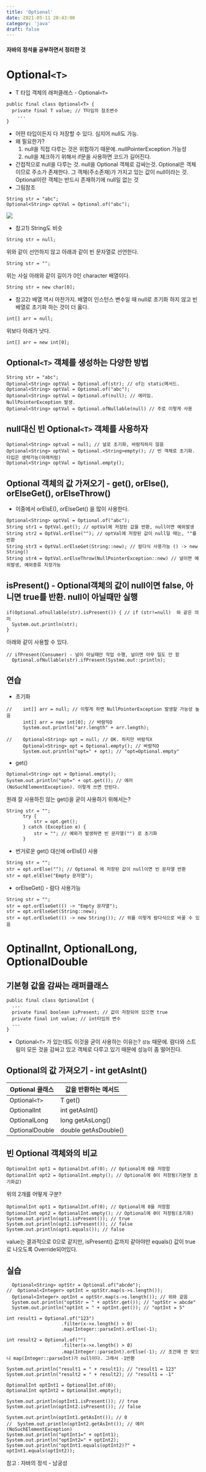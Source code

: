 ```yaml
---
title: 'Optional'
date: 2021-05-11 20:43:00
category: 'java'
draft: false
---
```


#### 자바의 정석을 공부하면서 정리한 것

# Optional`<T>`

- T 타입 객체의 래퍼클래스 - Optional`<T>`

```
public final class Optional<T> {
  private final T value; // T타입의 참조변수
    ...
}
```

- 어떤 타입이든지 다 저장할 수 있다. 심지어 null도 가능.
- 왜 필요한가?
  1. null을 직접 다루는 것은 위험하기 때문에. nullPointerException 가능성
  2. null을 체크하기 위해서 if문을 사용하면 코드가 길어진다.
- 간접적으로 null을 다루는 것. null을 Optional 객체로 감싸는것. Optional은 객체이므로 주소가 존재한다. 그 객체(주소존재)가 가지고 있는 값이 null이라는 것. Optional이란 객체는 반드시 존재하기에 null일 없는 것
- 그림참조

```
String str = "abc";
Optional<String> optVal = Optional.of("abc");
```

![](./images/optional/optional.png)

- 참고1) String도 비슷

```
String str = null;
```

위와 같이 선언하지 않고 아래과 같이 빈 문자열로 선언한다.

```
String str = "";
```

위는 사실 아래와 같이 길이가 0인 character 배열이다.

```
String str = new char[0];
```

- 참고2) 배열 역시 마찬가지. 배열이 인스턴스 변수일 때 null로 초기화 하지 않고 빈 배열로 초기화 하는 것이 더 옳다.

```
int[] arr = null;
```

위보다 아래가 낫다.

```
int[] arr = new int[0];
```

## Optional`<T>` 객체를 생성하는 다양한 방법

```
String str = "abc";
Optional<String> optVal = Optional.of(str); // of는 static메서드.
Optional<String> optVal = Optional.of("abc");
Optional<String> optVal = Optional.of(null); // 에러임. NullPointerException 발생.
Optional<String> optVal = Optional.ofNullable(null) // 주로 이렇게 사용
```

## null대신 빈 Optional`<T>` 객체를 사용하자

```
Optional<String> optval = null; // 널로 초기화, 바람직하지 않음
Optional<String> optVal = Optional.<String>empty(); // 빈 객체로 초기화. 타입은 생략가능(아래처럼)
Optional<String> optVal = Optional.empty();

```

## Optional 객체의 값 가져오기 - get(), orElse(), orElseGet(), orElseThrow()

- 이중에서 orElsE(), orElseGet() 을 많이 사용한다.

```
Optional<String> optVal = Optional.of("abc");
String str1 = OptVal.get(); // optVal에 저장된 값을 반환, null이면 예외발생
String str2 = OptVal.orElse(""); // optVal에 저장된 값이 null일 때는, ""를 반환
String str3 = OptVal.orElseGet(String::new); // 람다식 사용가능 () -> new String()
String str4 = OptVal.orElseThrow(NullPointerException::new) // 널이면 예외발생, 예외종류 지정가능
```

## isPresent() - Optional객체의 값이 null이면 false, 아니면 true를 반환. null이 아닐때만 실행

```
if(Optional.ofnullable(str).isPresent()) { // if (str!=null)  와 같은 의미
  System.out.println(str);
}
```

아래와 같이 사용할 수 있다.

```
// ifPresent(Consumer) - 널이 아닐때만 작업 수행, 널이면 아무 일도 안 함
  Optional.ofNullable(str).ifPresent(Systme.out::println);
```

## 연습

- 초기화

```
//    int[] arr = null; // 이렇게 하면 NullPointerException 발생할 가능성 높음
      int[] arr = new int[0]; // 바람직O
      System.out.println("arr.length" + arr.length);

//    Optional<String> opt = null; // OK. 하지만 바람직X
      Optional<String> opt = Optional.empty(); // 바람직O
      System.out.println("opt=" + opt); // "opt=Optional.empty"
```

- get()

```
Optional<String> opt = Optional.empty();
System.out.println("opt=" + opt.get()); // 에러(NoSuchElementException). 이렇게 쓰면 안된다.
```

원래 잘 사용하진 않는 get()을 굳이 사용하기 위해서는?

```
String str = "";
      try {
          str = opt.get();
      } catch (Exception e) {
          str = ""; // 예외가 발생하면 빈 문자열("") 로 초기화
      }
```

- 번거로운 get() 대신에 orElsE() 사용

```
String str = "";
str = opt.orElse(""); // Optional 에 저장된 값이 null이면 빈 문자열 반환
str = opt.elElse("Empty 문자열");
```

- orElseGet() - 람다 사용가능

```
String str = "";
str = opt.orElseGet(() -> "Empty 문자열");
str = opt.orElseGet(String::new);
str = opt.orElseGet(() -> new String()); // 위를 이렇게 람다식으로 바꿀 수 있음
```

# OptinalInt, OptionalLong, OptionalDouble

## 기본형 값을 감싸는 래퍼클래스

```
public final class OptionalInt {
  ...
  private final boolean isPresent; // 값이 저장되어 있으면 true
  private final int value; // int타입의 변수
  ...
}

```

- Optional`<T>` 가 있는데도 이것을 굳이 사용하는 이유는? `성능` 때문에. 람다와 스트림이 모든 것을 감싸고 있고 객체로 다루고 있기 때문에 성능이 좀 떨어진다.

## Optional의 값 가져오기 - int getAsInt()

| Optional 클래스 | 값을 반환하는 메서드 |
| --------------- | -------------------- |
| Optional`<T>`   | T get()              |
| OptionalInt     | int getAsInt()       |
| OptionalLong    | long getAsLong()     |
| OptionalDouble  | double getAsDouble() |

## 빈 Optional 객체와의 비교

```
OptionalInt opt1 = OptionalInt.of(0); // Optional에 0을 저장함
OptionalInt opt2 = OptionalInt.empty(); // Optional에 0이 저장됨(기본형 초기화값)
```

위의 2개를 어떻게 구분?

```
OptionalInt opt1 = OptionalInt.of(0); // Optional에 0을 저장함
OptionalInt opt2 = OptionalInt.empty(); // Optional에 0이 저장됨(초기화)
System.out.println(opt1.isPresent()); // true
System.out.println(opt2.isPresent()); // false
System.out.println(opt1.equals()); // false
```

value는 결과적으로 0으로 같지만, isPresent() 값까지 같아야만 equals() 값이 true로 나오도록 Override되어있다.

## 실습

```
  Optional<String> optStr = Optional.of("abcde");
//  Optional<Integer> optInt = optStr.map(s->s.length());
  Optional<Integer> optInt = optStr.map(s->s.length()); // 위와 같음
  System.out.println("optStr = " + optStr.get()); // "optStr = abcde"
  System.out.println("optInt = " + optInt.get()); // "optInt = 5"

```

```
int result1 = Optional.of("123")
                    .filter(x->x.length() > 0)
                    .map(Integer::parseInt).orElse(-1);

int result2 = Optional.of("")
                    .filter(x->x.length() > 0)
                    .map(Integer::parseInt).orElse(-1); // 조건에 안 맞으니 map(Integer::parseInt)가 null이다. 그래서 -1반환

System.out.println("result1 = " + result1); // "result1 = 123"
System.out.println("result2 = " + result2); // "result1 = -1"
```

```
OptionalInt optInt1 = OptionalInt.of(0);
OptionalInt optInt2 = OptionalInt.empty();

System.out.println(optInt1.isPresent()); // true
System.out.println(optInt2.isPresent()); // false

System.out.println(optInt1.getAsInt()); // 0
//  System.out.println(optInt2.getAsInt()); // 에러(NoSuchElementException)
System.out.println("optInt1=" + optInt1);
System.out.println("optInt2=" + optInt2);
System.out.println("optInt1.equals(optInt2)?" + optInt1.equals(optInt2));
```

참고 : 자바의 정석 - 남궁성
